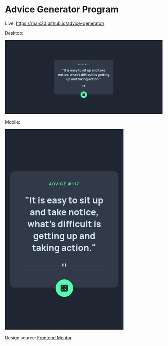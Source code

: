 # Advice Generator Program

Live: https://rhaix23.github.io/advice-generator/

Desktop:

![alt text](https://raw.githubusercontent.com/rhaix23/advice-generator/master/output-image/desktop.png "Desktop version")

Mobile:

![alt text](https://raw.githubusercontent.com/rhaix23/advice-generator/master/output-image/mobile.png "Desktop version")

Design source: [Frontend Mentor](https://www.frontendmentor.io/challenges/advice-generator-app-QdUG-13db)
